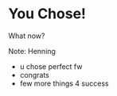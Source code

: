 # You Chose!

What now? <!-- .element: class="fragment" data-fragment-index="0" -->

Note:
Henning

- u chose perfect fw
- congrats
- few more things 4 success
